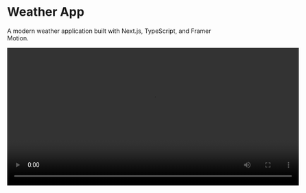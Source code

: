 # Weather App

A modern weather application built with Next.js, TypeScript, and Framer Motion.

<video src="/Demo.mp4" controls width="680" controls height="322" />

## Features

- Real-time weather data for any city
- Geolocation support
- Smart city search with autocomplete
- Dark theme with glassmorphism effects
- Responsive design
- Smooth animations

## Tech Stack

- Next.js 14
- TypeScript
- Tailwind CSS
- Framer Motion
- OpenWeatherMap API
- shadcn/ui

## Getting Started

1. **Clone the repository**
   ```bash
   git clone <your-repo-url>
   cd weather-app
   ```

2. **Install dependencies**
   ```bash
   npm install
   ```

3. **Set up environment variables**
   ```bash
   NEXT_PUBLIC_OPENWEATHER_API_KEY=your_api_key_here
   ```
   Get your API key from [OpenWeatherMap](https://openweathermap.org/api)

4. **Run the development server**
   ```bash
   npm run dev
   ```

5. **Open [http://localhost:3000](http://localhost:3000)**

## How to Use

- Allow location access for automatic weather detection
- Search for any city using the search bar
- View current weather conditions and details
- Access recent searches from the dropdown

## License

MIT License